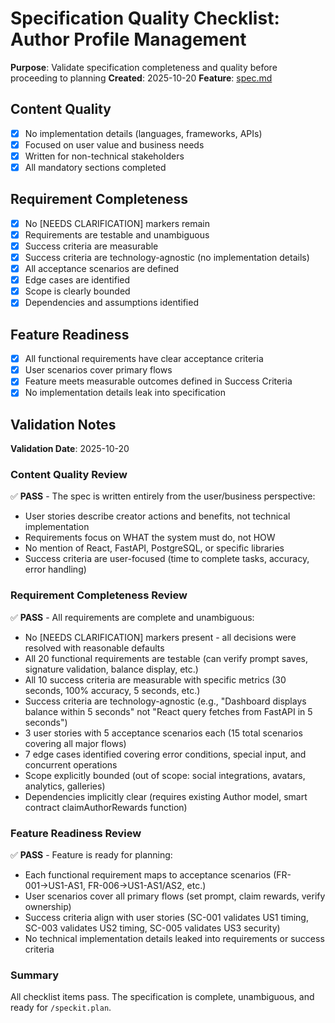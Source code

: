 # Specification Quality Checklist: Author Profile Management

**Purpose**: Validate specification completeness and quality before proceeding to planning
**Created**: 2025-10-20
**Feature**: [spec.md](../spec.md)

## Content Quality

- [x] No implementation details (languages, frameworks, APIs)
- [x] Focused on user value and business needs
- [x] Written for non-technical stakeholders
- [x] All mandatory sections completed

## Requirement Completeness

- [x] No [NEEDS CLARIFICATION] markers remain
- [x] Requirements are testable and unambiguous
- [x] Success criteria are measurable
- [x] Success criteria are technology-agnostic (no implementation details)
- [x] All acceptance scenarios are defined
- [x] Edge cases are identified
- [x] Scope is clearly bounded
- [x] Dependencies and assumptions identified

## Feature Readiness

- [x] All functional requirements have clear acceptance criteria
- [x] User scenarios cover primary flows
- [x] Feature meets measurable outcomes defined in Success Criteria
- [x] No implementation details leak into specification

## Validation Notes

**Validation Date**: 2025-10-20

### Content Quality Review
✅ **PASS** - The spec is written entirely from the user/business perspective:
- User stories describe creator actions and benefits, not technical implementation
- Requirements focus on WHAT the system must do, not HOW
- No mention of React, FastAPI, PostgreSQL, or specific libraries
- Success criteria are user-focused (time to complete tasks, accuracy, error handling)

### Requirement Completeness Review
✅ **PASS** - All requirements are complete and unambiguous:
- No [NEEDS CLARIFICATION] markers present - all decisions were resolved with reasonable defaults
- All 20 functional requirements are testable (can verify prompt saves, signature validation, balance display, etc.)
- All 10 success criteria are measurable with specific metrics (30 seconds, 100% accuracy, 5 seconds, etc.)
- Success criteria are technology-agnostic (e.g., "Dashboard displays balance within 5 seconds" not "React query fetches from FastAPI in 5 seconds")
- 3 user stories with 5 acceptance scenarios each (15 total scenarios covering all major flows)
- 7 edge cases identified covering error conditions, special input, and concurrent operations
- Scope explicitly bounded (out of scope: social integrations, avatars, analytics, galleries)
- Dependencies implicitly clear (requires existing Author model, smart contract claimAuthorRewards function)

### Feature Readiness Review
✅ **PASS** - Feature is ready for planning:
- Each functional requirement maps to acceptance scenarios (FR-001→US1-AS1, FR-006→US1-AS1/AS2, etc.)
- User scenarios cover all primary flows (set prompt, claim rewards, verify ownership)
- Success criteria align with user stories (SC-001 validates US1 timing, SC-003 validates US2 timing, SC-005 validates US3 security)
- No technical implementation details leaked into requirements or success criteria

### Summary
All checklist items pass. The specification is complete, unambiguous, and ready for `/speckit.plan`.
